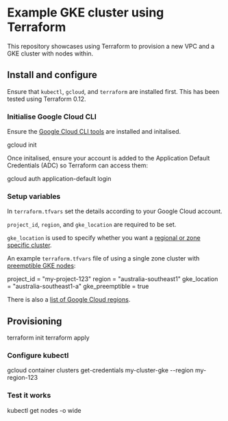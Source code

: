 # Example GKE cluster using Terraform

This repository showcases using Terraform to provision a new VPC and a GKE cluster with nodes within.

## Install and configure

Ensure that `kubectl`, `gcloud`, and `terraform` are installed first. This has been tested using Terraform 0.12.

### Initialise Google Cloud CLI

Ensure the [Google Cloud CLI tools](https://cloud.google.com/sdk/docs/quickstarts) are installed and initalised.

  gcloud init

Once initalised, ensure your account is added to the Application Default Credentials (ADC) so Terraform can access them:

  gcloud auth application-default login

### Setup variables

In `terraform.tfvars` set the details according to your Google Cloud account.

`project_id`, `region`, and `gke_location` are required to be set.

`gke_location` is used to specify whether you want a [regional or zone specific cluster](https://cloud.google.com/kubernetes-engine/docs/concepts/types-of-clusters#availability).

An example `terraform.tfvars` file of using a single zone cluster with [preemptible GKE nodes](https://cloud.google.com/compute/docs/instances/preemptible):

  project_id      = "my-project-123"
  region          = "australia-southeast1"
  gke_location    = "australia-southeast1-a"
  gke_preemptible = true

There is also a [list of Google Cloud regions](https://cloud.google.com/compute/docs/regions-zones).

## Provisioning

  terraform init
  terraform apply

### Configure kubectl

  gcloud container clusters get-credentials my-cluster-gke --region my-region-123

### Test it works

  kubectl get nodes -o wide
